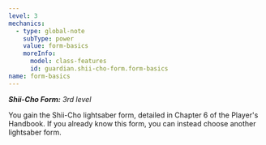 ```yaml
---
level: 3
mechanics:
  - type: global-note
    subType: power
    value: form-basics
    moreInfo:
      model: class-features
      id: guardian.shii-cho-form.form-basics
name: form-basics
---
```

_**Shii-Cho Form:** 3rd level_
You gain the Shii-Cho lightsaber form, detailed in Chapter 6 of the Player's Handbook. If you already know this form, you can instead choose another lightsaber form.